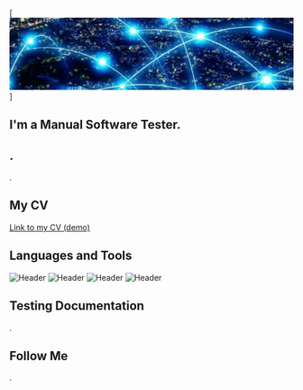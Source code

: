 [![Header](https://github.com/Rasshua/Rasshua/blob/main/assets/Background_2.png)]
## I'm a Manual Software Tester. 

## . 
.
## My CV
[Link to my CV (demo)](https://drive.google.com/file/d/1qUQYaF-yYruB6LZMkfm8glv0G-zv4cbV/view?usp=sharing/)

## Languages and Tools
![Header](https://img.shields.io/badge/Postman-101010?style=for-the-badge&logo=Postman&logoColor=f76935)
![Header](https://img.shields.io/badge/GitHub-101010?style=for-the-badge&logo=GitHub&logoColor=8cc4d7)
![Header](https://img.shields.io/badge/DevTools-101010?style=for-the-badge&logo=googlechrome&logoColor=2674f2)
![Header](https://img.shields.io/badge/SoapUI-101010?style=for-the-badge&logo=SoapUI&logoColor=2674f2)
## Testing Documentation
.

## Follow Me
.
